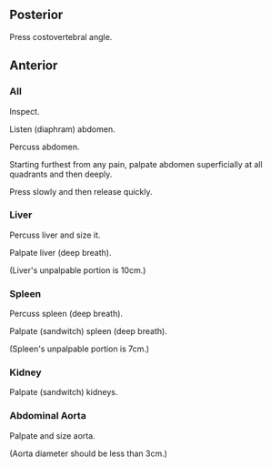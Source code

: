 ## Posterior

Press costovertebral angle.

## Anterior

### All 

Inspect.

Listen (diaphram) abdomen.

Percuss abdomen.

Starting furthest from any pain, palpate abdomen superficially at all quadrants and then deeply.

Press slowly and then release quickly.

### Liver

Percuss liver and size it.

Palpate liver (deep breath).

(Liver's unpalpable portion is 10cm.)

### Spleen

Percuss spleen (deep breath).

Palpate (sandwitch) spleen (deep breath).

(Spleen's unpalpable portion is 7cm.)

### Kidney

Palpate (sandwitch) kidneys.

### Abdominal Aorta

Palpate and size aorta.

(Aorta diameter should be less than 3cm.)
